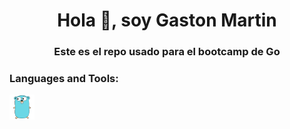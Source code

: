 <h1 align="center">Hola 👋, soy Gaston Martin</h1>
<h3 align="center">Este es el repo usado para el bootcamp de Go</h3>


<h3 align="left">Languages and Tools:</h3>
<p align="left"> <a href="https://golang.org" target="_blank" 
rel="noreferrer"> <img 
src="https://raw.githubusercontent.com/devicons/devicon/master/icons/go/go-original.svg" 
alt="go" width="40" height="40"/> </a> </p>

